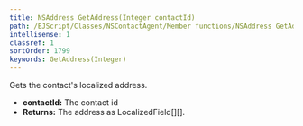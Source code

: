 ```yaml
---
title: NSAddress GetAddress(Integer contactId)
path: /EJScript/Classes/NSContactAgent/Member functions/NSAddress GetAddress(Integer p_0)
intellisense: 1
classref: 1
sortOrder: 1799
keywords: GetAddress(Integer)
---
```



Gets the contact's localized address.



* **contactId:** The contact id
* **Returns:** The address as LocalizedField[][].


